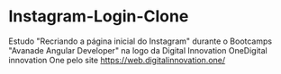 # Instagram-Login-Clone
Estudo "Recriando a página inicial do Instagram" durante o Bootcamps "Avanade Angular Developer" na logo da Digital Innovation OneDigital innovation One pelo site https://web.digitalinnovation.one/
